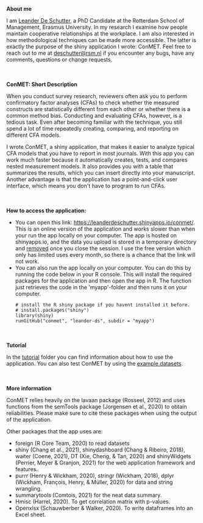 **About me**

I am [Leander De Schutter](https://www.linkedin.com/in/leander-de-schutter), a PhD Candidate at the Rotterdam School of Management, Erasmus University. In my research I examine how people maintain cooperative relationships at the workplace. I am also interested in how methodological techniques can be made more accessible. The latter is exactly the purpose of the shiny application I wrote: ConMET. 
Feel free to reach out to me at [deschutter@rsm.nl](mailto:deschutter@rsm.nl) if you encounter any bugs, have any comments, questions or change requests.

\
\
**ConMET: Short Description**

When you conduct survey research, reviewers often ask you to perform confirmatory factor analyses (CFAs) to check whether the measured constructs are statistically different from each other or whether there is a common method bias. Conducting and evaluating CFAs, however, is a tedious task. Even after becoming familiar with the technique, you still spend a lot of time repeatedly creating, comparing, and reporting on different CFA models.

I wrote ConMET, a shiny application, that makes it easier to analyze typical CFA models that you have to report in most journals. With this app you can work much faster because it automatically creates, tests, and compares nested measurement models. It also provides you with a table that summarizes the results, which you can insert directly into your manuscript. Another advantage is that the application has a point-and-click user interface, which means you don't have to program to run CFAs.

\
\
**How to access the application:** 
 - You can open this link: https://leanderdeschutter.shinyapps.io/conmet/. This is an online version of the application and works slower than when your run the app locally on your computer. The app is hosted on shinyapps.io, and the data you upload is stored in a temporary directory and [removed](https://docs.rstudio.com/shinyapps.io/Storage.html) once you close the session. I use the free version which only has limited uses every month, so there is a chance that the link will not work.
 - You can also run the app locally on your computer. You can do this by running the code below in your R console. This will install the required packages for the application and then open the app in R. The function just retrieves the code in the 'myapp'-folder and then runs it on your computer.
	```{r}
	# install the R shiny package if you havent installed it before. 
	# install.packages("shiny")
	library(shiny)
	runGitHub("conmet", "leander-ds", subdir = "myapp")
   	 ```
\
\
**Tutorial**

In the [tutorial](Tutorial) folder you can find information about how to use the application. You can also test ConMET by using the [example datasets](Example%20Data). 

\
\
**More information**

ConMET relies heavily on the lavaan package (Rosseel, 2012) and uses functions from the semTools package (Jorgensen et al., 2020) to obtain reliabilities. Please make sure to cite these packages when using the output of the application.

Other packages that the app uses are:

 - foreign (R Core Team, 2020) to read datasets
 - shiny (Chang et al., 2021), shinydashboard (Chang & Ribeiro, 2018),
   waiter (Coene, 2021), DT (Xie, Cheng, & Tan, 2020) and shinyWidgets
   (Perrier, Meyer & Granjon, 2021) for the web application framework
   and features.
 - purrr (Henry & Wickham, 2020), stringr (Wickham, 2018), dplyr
   (Wickham, François, Henry, & Müller, 2020) for data and string
   wrangling.
 - summarytools (Comtois, 2021) for the neat data summary.
 - Hmisc (Harrel, 2020). To get correlation matrix with p-values.
 - Openxlsx (Schauwberber & Walker, 2020). To write dataframes into an
   Excel sheet.
